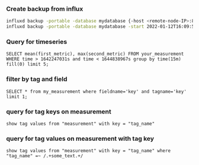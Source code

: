 ### Create backup from influx
```bash
influxd backup -portable -database mydatabase {-host <remote-node-IP>:8088} {-start 2022-01-12T16:09:52.563635Z} /tmp/mysnapshot
influxd backup -portable -database mydatabase -start 2022-01-12T16:09:52.563635Z .
```

### Query for timeseries
```
SELECT mean(first_metric), max(second_metric) FROM your_measurement WHERE time > 1642247031s and time < 1644838967s group by time(15m) fill(0) limit 5;
```

### filter by tag and field
```
SELECT * from my_measurement where fieldname='key' and tagname='key' limit 1;
```

### query for tag keys on measurement
```
show tag values from "measurement" with key = "tag_name"
```

### query for tag values on measurement with tag key
```
show tag values from "measurement" with key = "tag_name" where "tag_name" =~ /.+some_text.+/
```

